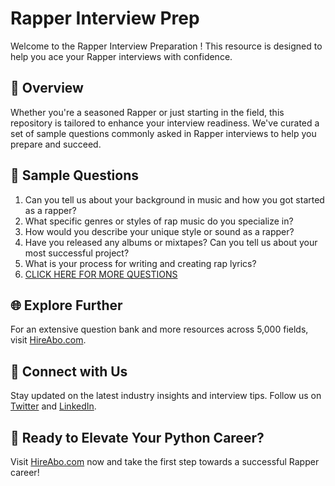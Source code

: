 # Rapper Interview Prep

Welcome to the Rapper Interview Preparation ! This resource is designed to help you ace your Rapper interviews with confidence.

## 🚀 Overview

Whether you're a seasoned Rapper or just starting in the field, this repository is tailored to enhance your interview readiness. We've curated a set of sample questions commonly asked in Rapper interviews to help you prepare and succeed.

## 📝 Sample Questions

1. Can you tell us about your background in music and how you got started as a rapper?
2. What specific genres or styles of rap music do you specialize in?
3. How would you describe your unique style or sound as a rapper?
4. Have you released any albums or mixtapes? Can you tell us about your most successful project?
5. What is your process for writing and creating rap lyrics?
6. [CLICK HERE FOR MORE QUESTIONS](https://hireabo.com/job/16_1_25/Rapper)

## 🌐 Explore Further

For an extensive question bank and more resources across 5,000 fields, visit [HireAbo.com](https://www.hireabo.com).

## 📱 Connect with Us

Stay updated on the latest industry insights and interview tips. Follow us on [Twitter](https://twitter.com/hireabo) and [LinkedIn](https://www.linkedin.com/in/hire-abo-3609972a8/).

## 🚀 Ready to Elevate Your Python Career?

Visit [HireAbo.com](https://www.hireabo.com) now and take the first step towards a successful Rapper career!